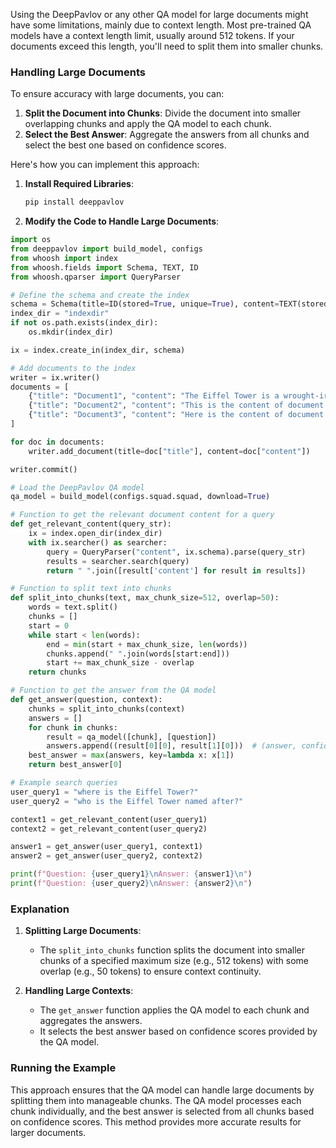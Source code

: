 Using the DeepPavlov or any other QA model for large documents might have some limitations, mainly due to context length. Most pre-trained QA models have a context length limit, usually around 512 tokens. If your documents exceed this length, you'll need to split them into smaller chunks.

### Handling Large Documents

To ensure accuracy with large documents, you can:

1. **Split the Document into Chunks**: Divide the document into smaller overlapping chunks and apply the QA model to each chunk.
2. **Select the Best Answer**: Aggregate the answers from all chunks and select the best one based on confidence scores.

Here's how you can implement this approach:

1. **Install Required Libraries**:
   ```bash
   pip install deeppavlov
   ```

2. **Modify the Code to Handle Large Documents**:

```python
import os
from deeppavlov import build_model, configs
from whoosh import index
from whoosh.fields import Schema, TEXT, ID
from whoosh.qparser import QueryParser

# Define the schema and create the index
schema = Schema(title=ID(stored=True, unique=True), content=TEXT(stored=True))
index_dir = "indexdir"
if not os.path.exists(index_dir):
    os.mkdir(index_dir)

ix = index.create_in(index_dir, schema)

# Add documents to the index
writer = ix.writer()
documents = [
    {"title": "Document1", "content": "The Eiffel Tower is a wrought-iron lattice tower on the Champ de Mars in Paris, France. It is named after the engineer Gustave Eiffel, whose company designed and built the tower from 1887 to 1889."},
    {"title": "Document2", "content": "This is the content of document two. It discusses machine learning and AI."},
    {"title": "Document3", "content": "Here is the content of document three. It covers web development using Flask."}
]

for doc in documents:
    writer.add_document(title=doc["title"], content=doc["content"])

writer.commit()

# Load the DeepPavlov QA model
qa_model = build_model(configs.squad.squad, download=True)

# Function to get the relevant document content for a query
def get_relevant_content(query_str):
    ix = index.open_dir(index_dir)
    with ix.searcher() as searcher:
        query = QueryParser("content", ix.schema).parse(query_str)
        results = searcher.search(query)
        return " ".join([result['content'] for result in results])

# Function to split text into chunks
def split_into_chunks(text, max_chunk_size=512, overlap=50):
    words = text.split()
    chunks = []
    start = 0
    while start < len(words):
        end = min(start + max_chunk_size, len(words))
        chunks.append(" ".join(words[start:end]))
        start += max_chunk_size - overlap
    return chunks

# Function to get the answer from the QA model
def get_answer(question, context):
    chunks = split_into_chunks(context)
    answers = []
    for chunk in chunks:
        result = qa_model([chunk], [question])
        answers.append((result[0][0], result[1][0]))  # (answer, confidence)
    best_answer = max(answers, key=lambda x: x[1])
    return best_answer[0]

# Example search queries
user_query1 = "where is the Eiffel Tower?"
user_query2 = "who is the Eiffel Tower named after?"

context1 = get_relevant_content(user_query1)
context2 = get_relevant_content(user_query2)

answer1 = get_answer(user_query1, context1)
answer2 = get_answer(user_query2, context2)

print(f"Question: {user_query1}\nAnswer: {answer1}\n")
print(f"Question: {user_query2}\nAnswer: {answer2}\n")
```

### Explanation

1. **Splitting Large Documents**:
   - The `split_into_chunks` function splits the document into smaller chunks of a specified maximum size (e.g., 512 tokens) with some overlap (e.g., 50 tokens) to ensure context continuity.

2. **Handling Large Contexts**:
   - The `get_answer` function applies the QA model to each chunk and aggregates the answers.
   - It selects the best answer based on confidence scores provided by the QA model.

### Running the Example

This approach ensures that the QA model can handle large documents by splitting them into manageable chunks. The QA model processes each chunk individually, and the best answer is selected from all chunks based on confidence scores. This method provides more accurate results for larger documents.
